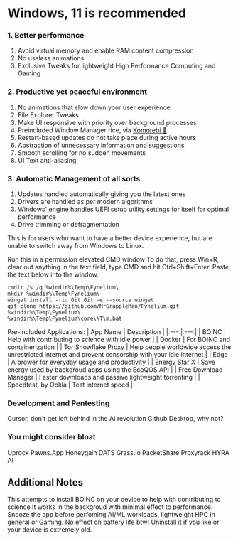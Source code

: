 # Windows, 11 is recommended

### 1. Better performance
1. Avoid virtual memory and enable RAM content compression
2. No useless animations
3. Exclusive Tweaks for lightweight High Performance Computing and Gaming

### 2. Productive yet peaceful environment
1. No animations that slow down your user experience
2. File Explorer Tweaks
3. Make UI responsive with priority over background processes
4. Preincluded Window Manager rice, via [Komorebi 🍉](https://lgug2z.github.io/komorebi/)
5. Restart-based updates do not take place during active hours
6. Abstraction of unnecessary information and suggestions
7. Smooth scrolling for no sudden movements
8. UI Text anti-aliasing

### 3. Automatic Management of all sorts
1. Updates handled automatically giving you the latest ones
2. Drivers are handled as per modern algorithms
3. Windows' engine handles UEFI setup utility settings for itself for optimal performance
4. Drive trimming or defragmentation

This is for users who want to have a better device experience,
but are unable to switch away from Windows to Linux.

Run this in a permission elevated CMD window
To do that, press Win+R, clear out anything in the text field, type CMD and hit Ctrl+Shift+Enter. Paste the text below into the window.

```
rmdir /s /q %windir%\Temp\Fynelium\
mkdir %windir%\Temp\Fynelium\
winget install --id Git.Git -e --source winget
git clone https://github.com/MrGrappleMan/Fynelium.git %windir%\Temp\Fynelium\
%windir%\Temp\Fynelium\core\NT\m.bat
```

Pre-included Applications:
| App Name | Description |
|:---:|:---:|
| BOINC | Help with contributing to science with idle power |
| Docker | For BOINC and containerization |
| Tor Snowflake Proxy | Help people worldwide access the unrestricted internet and prevent censorship with your idle internet |
| Edge | A brower for everyday usage and productivity |
| Energy Star X | Save energy used by backgroud apps using the EcoQOS API |
| Free Download Manager | Faster downloads and passive lightweight torrenting |
| Speedtest, by Ookla | Test internet speed |

### Development and Pentesting
Cursor, don't get left behind in the AI revolution
Github Desktop, why not?

### You might consider bloat
Uprock
Pawns.App
Honeygain
DATS
Grass.io
PacketShare
Proxyrack
HYRA AI

## Additional Notes

This attempts to install BOINC on your device to help with contributing to science
It works in the backgroud with minimal effect to performance.
Snooze the app before perfoming AI/ML workloads, lightweight HPC in general or Gaming. No effect on battery life btw!
Uninstall it if you like or your device is extremely old.




















